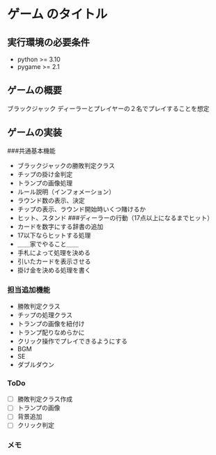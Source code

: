 # ゲーム のタイトル
## 実行環境の必要条件
* python >= 3.10
* pygame >= 2.1

## ゲームの概要
ブラックジャック
ディーラーとプレイヤーの２名でプレイすることを想定

## ゲームの実装
###共通基本機能
* ブラックジャックの勝敗判定クラス
* チップの掛け金判定
* トランプの画像処理
* ルール説明（インフォメーション）
* ラウンド数の表示、決定
* チップの表示、ラウンド開始時いくつ賭けるか
* ヒット、スタンド
###ディーラーの行動（17点以上になるまでヒット）
* カードを数字にする辞書の追加
* 17以下ならヒットする処理
* ＿＿家でやること＿＿  
* 手札によって処理を決める
* 引いたカードを表示させる
* 掛け金を決める処理を書く
### 担当追加機能
* 勝敗判定クラス
* チップの処理クラス
* トランプの画像を紐付け
* トランプ配りなめらかに
* クリック操作でプレイできるようにする
* BGM
* SE
* ダブルダウン
### ToDo
- [ ] 勝敗判定クラス作成
- [ ] トランプの画像
- [ ] 背景追加
- [ ] クリック判定
### メモ

